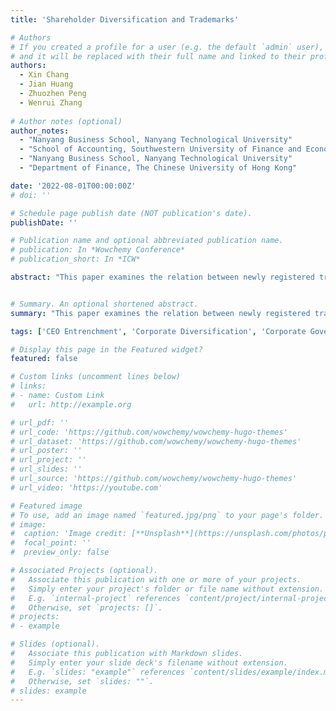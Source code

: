 ```yaml
---
title: 'Shareholder Diversification and Trademarks'

# Authors
# If you created a profile for a user (e.g. the default `admin` user), write the username (folder name) here
# and it will be replaced with their full name and linked to their profile.
authors:
  - Xin Chang
  - Jian Huang
  - Zhuozhen Peng
  - Wenrui Zhang
  
# Author notes (optional)
author_notes:
  - "Nanyang Business School, Nanyang Technological University"
  - "School of Accounting, Southwestern University of Finance and Economics"
  - "Nanyang Business School, Nanyang Technological University"
  - "Department of Finance, The Chinese University of Hong Kong"

date: '2022-08-01T00:00:00Z'
# doi: ''

# Schedule page publish date (NOT publication's date).
publishDate: ''

# Publication name and optional abbreviated publication name.
# publication: In *Wowchemy Conference*
# publication_short: In *ICW*

abstract: "This paper examines the relation between newly registered trademarks and different types of institutional investors. The results show that firms with more diversified institutional ownership are associated with larger numbers of new trademark registrations. This positive effect of diversified institutional ownership is more pronounced under the following conditions: when diversified shareholders are more effective in their governance, when CEOs have fewer incentives to take risks, when CEOs are less entrenched, and when firms operate in a more productoriented and competitive environment. This study further shows that diversified institutional investors tend to promote new product development that focuses on existing businesses rather than expanding into new segments, and they are inclined to register more trademarks that contain common words overlapping with their existing trademarks. Whereas firms with higher levels of under-diversified institutional ownership tend to generate trademarks of lower economic quality. Taken together, our analysis reveals the important role of diversified institutional ownership in shaping firms’ trademark activities."


# Summary. An optional shortened abstract.
summary: "This paper examines the relation between newly registered trademarks and different types of institutional investors. The results show that firms with more diversified institutional ownership are associated with larger numbers of new trademark registrations. This positive effect of diversified institutional ownership is more pronounced under the following conditions: when diversified shareholders are more effective in their governance, when CEOs have fewer incentives to take risks, when CEOs are less entrenched, and when firms operate in a more productoriented and competitive environment. This study further shows that diversified institutional investors tend to promote new product development that focuses on existing businesses rather than expanding into new segments, and they are inclined to register more trademarks that contain common words overlapping with their existing trademarks. Whereas firms with higher levels of under-diversified institutional ownership tend to generate trademarks of lower economic quality. Taken together, our analysis reveals the important role of diversified institutional ownership in shaping firms’ trademark activities."

tags: ['CEO Entrenchment', 'Corporate Diversification', 'Corporate Governance', 'Institutional Ownership', 'Product Innovation', 'Trademarks']

# Display this page in the Featured widget?
featured: false

# Custom links (uncomment lines below)
# links:
# - name: Custom Link
#   url: http://example.org

# url_pdf: ''
# url_code: 'https://github.com/wowchemy/wowchemy-hugo-themes'
# url_dataset: 'https://github.com/wowchemy/wowchemy-hugo-themes'
# url_poster: ''
# url_project: ''
# url_slides: ''
# url_source: 'https://github.com/wowchemy/wowchemy-hugo-themes'
# url_video: 'https://youtube.com'

# Featured image
# To use, add an image named `featured.jpg/png` to your page's folder.
# image:
#  caption: 'Image credit: [**Unsplash**](https://unsplash.com/photos/pLCdAaMFLTE)'
#  focal_point: ''
#  preview_only: false

# Associated Projects (optional).
#   Associate this publication with one or more of your projects.
#   Simply enter your project's folder or file name without extension.
#   E.g. `internal-project` references `content/project/internal-project/index.md`.
#   Otherwise, set `projects: []`.
# projects:
# - example

# Slides (optional).
#   Associate this publication with Markdown slides.
#   Simply enter your slide deck's filename without extension.
#   E.g. `slides: "example"` references `content/slides/example/index.md`.
#   Otherwise, set `slides: ""`.
# slides: example
---
```

